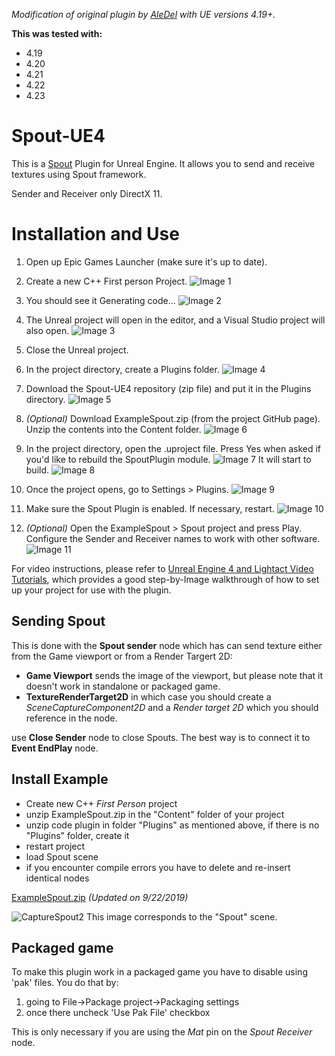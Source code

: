 *Modification of original plugin by [AleDel](https://github.com/AleDel/Spout-UE4) with UE versions 4.19+.*

**This was tested with:**
* 4.19
* 4.20
* 4.21
* 4.22
* 4.23

# Spout-UE4
This is a [Spout](http://spout.zeal.co/) Plugin for Unreal Engine. It allows you to send and receive textures using Spout framework.

Sender and Receiver only DirectX 11.

# Installation and Use

1. Open up Epic Games Launcher (make sure it's up to date).

2. Create a new C++ First person Project.
![Image 1](http://L05.github.io/Spout-UE4/images/SpoutExample_Instructions_01.png)

3. You should see it Generating code...
![Image 2](http://L05.github.io/Spout-UE4/images/SpoutExample_Instructions_02.png)

4. The Unreal project will open in the editor, and a Visual Studio project will also open.
![Image 3](http://L05.github.io/Spout-UE4/images/SpoutExample_Instructions_03.png)

5. Close the Unreal project.

6. In the project directory, create a Plugins folder.
![Image 4](http://L05.github.io/Spout-UE4/images/SpoutExample_Instructions_04.png)

7. Download the Spout-UE4 repository (zip file) and put it in the Plugins directory.
![Image 5](http://L05.github.io/Spout-UE4/images/SpoutExample_Instructions_05.png)

8. *(Optional)* Download ExampleSpout.zip (from the project GitHub page). Unzip the contents into the Content folder.
![Image 6](http://L05.github.io/Spout-UE4/images/SpoutExample_Instructions_06.png)

9. In the project directory, open the .uproject file. Press Yes when asked if you'd like to rebuild the SpoutPlugin module.
![Image 7](http://L05.github.io/Spout-UE4/images/SpoutExample_Instructions_07.png)
It will start to build.
![Image 8](http://L05.github.io/Spout-UE4/images/SpoutExample_Instructions_08.png)

10. Once the project opens, go to Settings > Plugins.
![Image 9](http://L05.github.io/Spout-UE4/images/SpoutExample_Instructions_09.png)

11. Make sure the Spout Plugin is enabled. If necessary, restart.
![Image 10](http://L05.github.io/Spout-UE4/images/SpoutExample_Instructions_10.png)

12. *(Optional)* Open the ExampleSpout > Spout project and press Play. Configure the Sender and Receiver names to work with other software.
![Image 11](http://L05.github.io/Spout-UE4/images/SpoutExample_Instructions_11.png)

For video instructions, please refer to [Unreal Engine 4 and Lightact Video Tutorials](https://www.youtube.com/playlist?list=PLcNPGta1d2XDcSsz8zcW0f2lPSawnW3mR), which provides a good step-by-Image walkthrough of how to set up your project for use with the plugin.

## Sending Spout

This is done with the **Spout sender** node which has can send texture either from the Game viewport or from a Render Targert 2D: 
  * **Game Viewport** sends the image of the viewport, but please note that it doesn't work in standalone or packaged game.
  * **TextureRenderTarget2D** in which case you should create a _SceneCaptureComponent2D_ and a *Render target 2D* which you should reference in the node.

use **Close Sender** node to close Spouts. The best way is to connect it to **Event EndPlay** node.

## Install Example

* Create new C++ *First Person* project
* unzip ExampleSpout.zip in the "Content" folder of your project
* unzip code plugin in folder "Plugins" as mentioned above, if there is no "Plugins" folder, create it
* restart project
* load Spout scene
* if you encounter compile errors you have to delete and re-insert identical nodes

[ExampleSpout.zip](http://L05.github.io/Spout-UE4/exampleSpoutUE4/ExampleSpout.zip) *(Updated on 9/22/2019)*

![CaptureSpout2](http://aledel.github.io/Spout-UE4/images/spout2.jpg)
This image corresponds to the "Spout" scene. 

## Packaged game
To make this plugin work in a packaged game you have to disable using 'pak' files. You do that by:
1. going to File->Package project->Packaging settings
2. once there uncheck 'Use Pak File' checkbox

This is only necessary if you are using the *Mat* pin on the *Spout Receiver* node.
